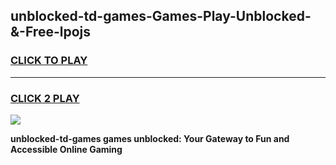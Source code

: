 
## unblocked-td-games-Games-Play-Unblocked-&-Free-lpojs
<h3>
<a href="https://premium76.site?title=unblocked-td-games&ref=24A">CLICK TO PLAY</a></h3>
<hr>

<h3>
<a href="https://premium76.site?title=unblocked-td-games&ref=24A">CLICK 2 PLAY</a>
  
</h3>

<a href="https://premium76.site?title=unblocked-td-games&ref=24A"><img src="https://clearcache.store/games.png"></a>


**unblocked-td-games games unblocked: Your Gateway to Fun and Accessible Online Gaming**
